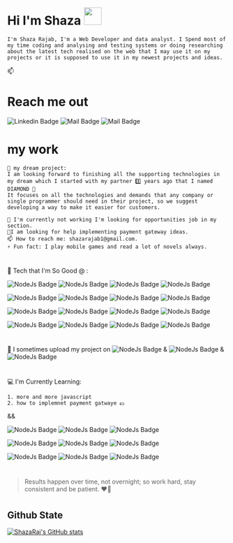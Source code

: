 

 # Hi I'm Shaza <img src="https://user-images.githubusercontent.com/1303154/88677602-1635ba80-d120-11ea-84d8-d263ba5fc3c0.gif" width="40">

    I'm Shaza Rajab, I'm a Web Developer and data analyst. I Spend most of my time coding and analysing and testing systems or doing researching about the latest tech realised on the web that I may use it on my projects or it is supposed to use it in my newest projects and ideas.

📫

# Reach me out

![Linkedin Badge](
https://img.shields.io/badge/LinkedIn-0077B5?style=for-the-badge&logo=linkedin&logoColor=white&link=https://www.linkedin.com/in/shaza-raj-88b23b210/) ![Mail Badge](https://img.shields.io/badge/Telegram-2CA5E0?style=for-the-badge&logo=telegram&logoColor=white&link=https://t.me/shazaraj) ![Mail Badge](https://img.shields.io/badge/-gmail-EA4335?style=for-the-badge&labelColor=EA4335&logo=gmail&logoColor=white&link=mailto:shazarajab1@gmail.com)

# my work

    🔗 my dream project:
    I am looking forward to finishing all the supporting technologies in my dream which I started with my partner 3️⃣ years ago that I named DIAMOND 💎
    It focuses on all the technologies and demands that any company or single programmer should need in their project, so we suggest developing a way to make it easier for customers.

    🔗 I'm currently not working I'm looking for opportunities job in my section. 
    🤔I am looking for help implementing payment gateway ideas.
    📫 How to reach me: shazarajab1@gmail.com.
    ⚡ Fun fact: I play mobile games and read a lot of novels always.

#

🔗 Tech that I'm So Good @ :

![NodeJs Badge](https://img.shields.io/badge/NodeJS-white?style=for-the-badge&labelColor=339933&logo=nodedotjs&logoColor=white&link=) 
![NodeJs Badge](https://img.shields.io/badge/express-white?style=for-the-badge&labelColor=000000&logo=express&logoColor=white&) 
![NodeJs Badge](https://img.shields.io/badge/laravel-white?style=for-the-badge&labelColor=FF2D20&logo=laravel&logoColor=white&)
![NodeJs Badge](https://img.shields.io/badge/mySQL-white?style=for-the-badge&labelColor=4479A1&logo=mysql&logoColor=white&)

![NodeJs Badge](https://img.shields.io/badge/PostgreSql-white?style=for-the-badge&labelColor=4169E1&logo=postgresql&logoColor=white&)
![NodeJs Badge](https://img.shields.io/badge/PHP-white?style=for-the-badge&labelColor=777BB4&logo=php&logoColor=white&)
![NodeJs Badge](https://img.shields.io/badge/JAVA-white?style=for-the-badge&labelColor=007396&logo=java&logoColor=white&)
![NodeJs Badge](https://img.shields.io/badge/JWT-white?style=for-the-badge&labelColor=000000&logo=JSON%20web%20tokens&logoColor=white)


![NodeJs Badge](https://img.shields.io/badge/JavaScript-white?style=for-the-badge&labelColor=F7DF1E&logo=javascript&logoColor=white&)
![NodeJs Badge](https://img.shields.io/badge/Livwire-white?style=for-the-badge&labelColor=4E56A6&logo=livewire&logoColor=white&)
![NodeJs Badge](https://img.shields.io/badge/GIT-white?style=for-the-badge&labelColor=F05032&logo=git&logoColor=white&)
![NodeJs Badge](https://img.shields.io/badge/SemanticWeb-white?style=for-the-badge&labelColor=005A9C&logo=semanticweb&logoColor=white&)

![NodeJs Badge](https://img.shields.io/badge/RESTAPI-white?style=for-the-badge&labelColor=009688&logo=fastapi&logoColor=white&)
![NodeJs Badge](https://img.shields.io/badge/WordPress-white?style=for-the-badge&labelColor=21759B&logo=wordpress&logoColor=white&)
![NodeJs Badge](https://img.shields.io/badge/Jira-white?style=for-the-badge&labelColor=0052CC&logo=Jira&logoColor=white)
![NodeJs Badge](https://img.shields.io/badge/passport-white?style=for-the-badge&labelColor=34E27A&logo=passport&logoColor=white)

#

🔗 I sometimes upload my project on  ![NodeJs Badge](https://img.shields.io/badge/GitLab-white?style=flat-squere&labelColor=FCA121&logo=gitlab&logoColor=white&)  &  ![NodeJs Badge](https://img.shields.io/badge/Bitbucket-white?style=flat-squere&labelColor=0052CC&logo=bitbucket&logoColor=white&) &  ![NodeJs Badge](https://img.shields.io/badge/Github-white?style=flat-squere&labelColor=181717&logo=github&logoColor=white&)

#

💻 I'm Currently Learning:

    1. more and more javascript
    2. how to implemnet payment gatwaye 💵
   &&

![NodeJs Badge](https://img.shields.io/badge/TypeScript-white?style=for-the-badge&labelColor=3776AB&logo=typescript&logoColor=white)
![NodeJs Badge](https://img.shields.io/badge/Socket.io-white?style=for-the-badge&labelColor=010101&logo=socketdotio&logoColor=white&)
![NodeJs Badge](https://img.shields.io/badge/Python-white?style=for-the-badge&labelColor=3776AB&logo=python&logoColor=white&)

![NodeJs Badge](https://img.shields.io/badge/TensorFlow-white?style=for-the-badge&labelColor=FF6F00&logo=TensorFlow&logoColor=white)
![NodeJs Badge](https://img.shields.io/badge/Tailwind_CSS-white?style=for-the-badge&labelColor=06B6D4&logo=tailwind-css&logoColor=white)
![NodeJs Badge](https://img.shields.io/badge/Vue.js-white?style=for-the-badge&labelColor=4FC08D&logo=vuedotjs&logoColor=white)

![NodeJs Badge](https://img.shields.io/badge/redis-white.svg?&style=for-the-badge&labelColor=DC382D&logo=redis&logoColor=white)
![NodeJs Badge](https://img.shields.io/badge/Flutter-white?style=for-the-badge&labelColor=02569B&logo=flutter&logoColor=white)
![NodeJs Badge](https://img.shields.io/badge/MongoDB-white?style=for-the-badge&labelColor=47A248&logo=mongodb&logoColor=white)

#

> Results happen over time, not overnight; so work hard, stay consistent and be patient. ❤️🔰

#

## Github State

<!-- ![visitor badge](https://visitor-badge.glitch.me/badge?page_id=shazaraj.visitor-badge) -->


[![ShazaRaj's GitHub stats](https://github-readme-stats.vercel.app/api?username=shazaraj&hide=contribs,prs&theme=tokyonight)](https://github.com/anuraghazra/github-readme-stats)
 
<!-- ![NodeJs Badge](https://github-readme-stats.vercel.app/api?shazaraj={shazaraj})

![NodeJs Badge](https://github-readme-stats.vercel.app/api/top-langs/?shazaraj={shazaraj}}) -->
